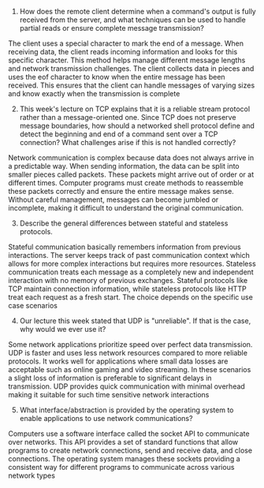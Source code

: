1. How does the remote client determine when a command's output is fully received from the server, and what techniques can be used to handle partial reads or ensure complete message transmission?

The client uses a special character to mark the end of a message. When receiving data, the client reads incoming information and looks for this specific character. This method helps manage different message lengths and network transmission challenges. The client collects data in pieces and uses the eof character to know when the entire message has been received. This ensures that the client can handle messages of varying sizes and know exactly when the transmission is complete

2. This week's lecture on TCP explains that it is a reliable stream protocol rather than a message-oriented one. Since TCP does not preserve message boundaries, how should a networked shell protocol define and detect the beginning and end of a command sent over a TCP connection? What challenges arise if this is not handled correctly?

Network communication is complex because data does not always arrive in a predictable way. When sending information, the data can be split into smaller pieces called packets. These packets might arrive out of order or at different times. Computer programs must create methods to reassemble these packets correctly and ensure the entire message makes sense. Without careful management, messages can become jumbled or incomplete, making it difficult to understand the original communication.

3. Describe the general differences between stateful and stateless protocols.

Stateful communication basically remembers information from previous interactions. The server keeps track of past communication context which allows for more complex interactions but requires more resources. Stateless communication treats each message as a completely new and independent interaction with no memory of previous exchanges. Stateful protocols like TCP maintain connection information, while stateless protocols like HTTP treat each request as a fresh start. The choice depends on the specific use case scenarios

4. Our lecture this week stated that UDP is "unreliable". If that is the case, why would we ever use it?

Some network applications prioritize speed over perfect data transmission. UDP  is faster and uses less network resources compared to more reliable protocols. It works well for applications where small data losses are acceptable such as online gaming and video streaming. In these scenarios a slight loss of information is preferable to significant delays in transmission. UDP provides quick communication with minimal overhead making it suitable for such time sensitive network interactions

5. What interface/abstraction is provided by the operating system to enable applications to use network communications?

Computers use a software interface called the socket API to communicate over networks. This API provides a set of standard functions that allow programs to create network connections, send and receive data, and close connections. The operating system manages these sockets providing a consistent way for different programs to communicate across various network types
